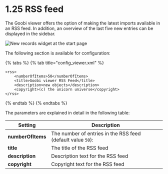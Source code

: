 # 1.25 RSS feed

The Goobi viewer offers the option of making the latest imports available in an RSS feed. In addition, an overview of the last five new entries can be displayed in the sidebar.

![New records widget at the start page](../../.gitbook/assets/conf\_1.25.png)

The following section is available for configuration:

{% tabs %}
{% tab title="config_viewer.xml" %}
```markup
<rss>
    <numberOfItems>50</numberOfItems>
    <title>Goobi viewer RSS Feed</title>
    <description>new objects</description>
    <copyright>(c) the unicorn universe</copyright>
</rss>
```
{% endtab %}
{% endtabs %}

The parameters are explained in detail in the following table:

| Setting           | Description                                                 |
| ----------------- | ----------------------------------------------------------- |
| **numberOfItems** | The number of entries in the RSS feed (default value `50`): |
| **title**         | The title of the RSS feed                                   |
| **description**   | Description text for the RSS feed                           |
| **copyright**     | Copyright text for the RSS feed                             |
